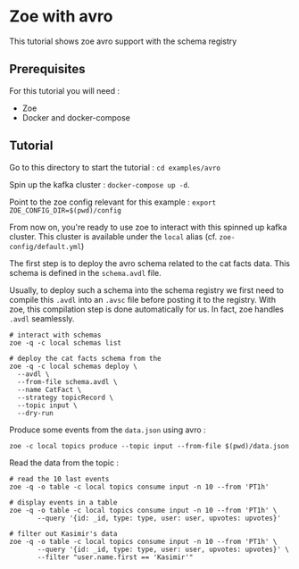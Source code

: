 # Zoe with avro

This tutorial shows zoe avro support with the schema registry

## Prerequisites
For this tutorial you will need :
- Zoe
- Docker and docker-compose

## Tutorial

Go to this directory to start the tutorial : `cd examples/avro`

Spin up the kafka cluster : `docker-compose up -d`.

Point to the zoe config relevant for this example : `export ZOE_CONFIG_DIR=$(pwd)/config`

From now on, you're ready to use zoe to interact with this spinned up kafka cluster. This cluster is available under the `local` alias (cf. `zoe-config/default.yml`)

The first step is to deploy the avro schema related to the cat facts data. This schema is defined in the `schema.avdl` file.

Usually, to deploy such a schema into the schema registry we first need to compile this `.avdl` into an `.avsc` file before posting it to the registry. With zoe, this compilation step is done automatically for us. In fact, zoe handles `.avdl` seamlessly.
```shell script
# interact with schemas
zoe -q -c local schemas list

# deploy the cat facts schema from the 
zoe -q -c local schemas deploy \
  --avdl \
  --from-file schema.avdl \
  --name CatFact \
  --strategy topicRecord \
  --topic input \
  --dry-run
```

Produce some events from the `data.json` using avro :
```shell script
zoe -c local topics produce --topic input --from-file $(pwd)/data.json
``` 

Read the data from the topic :
```shell script
# read the 10 last events
zoe -q -o table -c local topics consume input -n 10 --from 'PT1h'

# display events in a table
zoe -q -o table -c local topics consume input -n 10 --from 'PT1h' \
       --query '{id: _id, type: type, user: user, upvotes: upvotes}'

# filter out Kasimir's data
zoe -q -o table -c local topics consume input -n 10 --from 'PT1h' \
       --query '{id: _id, type: type, user: user, upvotes: upvotes}' \
       --filter "user.name.first == 'Kasimir'"
```
